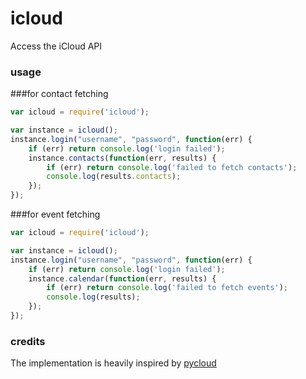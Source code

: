 icloud
======

Access the iCloud API

### usage 

###for contact fetching
```javascript
var icloud = require('icloud');

var instance = icloud();
instance.login("username", "password", function(err) {
    if (err) return console.log('login failed');
    instance.contacts(function(err, results) {
        if (err) return console.log('failed to fetch contacts');
        console.log(results.contacts);
    });
});
```

###for event fetching
```javascript
var icloud = require('icloud');

var instance = icloud();
instance.login("username", "password", function(err) {
    if (err) return console.log('login failed');
    instance.calendar(function(err, results) {
        if (err) return console.log('failed to fetch events');
        console.log(results);
    });
});
```


### credits

The implementation is heavily inspired by [pycloud](https://github.com/picklepete/pyicloud/)